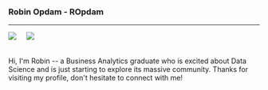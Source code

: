 ### Robin Opdam - ROpdam
---
<a href=https://www.linkedin.com/in/robinopdam/><img src="https://img.shields.io/badge/linkedin-%230077B5.svg?&style=for-the-badge&logo=linkedin&logoColor=white" /></a> &nbsp; &nbsp;
<a href=https:://ropdam.github.io><img src="https://img.shields.io/badge/Github.io-%23808080.svg?&style=for-the-badge&logo=html5&logoColor=white"/></a><br/><br/>

Hi, I'm Robin -- a Business Analytics graduate who is excited about Data Science and is just starting to explore its massive community. Thanks for visiting my profile, don't hesitate to connect with me!

